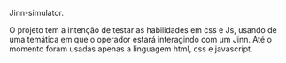 Jinn-simulator.

O projeto tem a intenção de testar as habilidades em css e Js, usando de uma temática em que o operador estará interagindo com um Jinn.
Até o momento foram usadas apenas a linguagem html, css e javascript.
